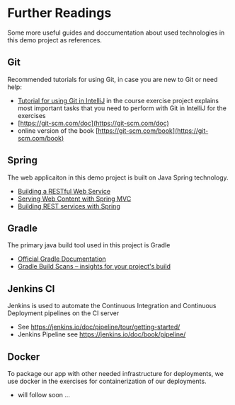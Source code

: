 # Further Readings

Some more useful guides and doccumentation about used technologies in this demo project as references.

## Git

Recommended tutorials for using Git, in case you are new to Git or need help:
 * [Tutorial for using Git in IntelliJ](guide-git-in-intellij.md) in the course exercise project explains most important tasks that you need to perform with Git in IntelliJ for the exercises
 * [https://git-scm.com/doc](https://git-scm.com/doc)
 * online version of the book [https://git-scm.com/book](https://git-scm.com/book)

## Spring

The web applicaiton in this demo project is built on Java Spring technology.

* [Building a RESTful Web Service](https://spring.io/guides/gs/rest-service/)
* [Serving Web Content with Spring MVC](https://spring.io/guides/gs/serving-web-content/)
* [Building REST services with Spring](https://spring.io/guides/tutorials/bookmarks/)

## Gradle

The primary java build tool used in this project is Gradle

* [Official Gradle Documentation](https://docs.gradle.org)
* [Gradle Build Scans – insights for your project's build](https://scans.gradle.com#gradle)

## Jenkins CI

Jenkins is used to automate the Continuous Integration and Continuous Deployment pipelines on the CI server

* See https://jenkins.io/doc/pipeline/tour/getting-started/
* Jenkins Pipeline see https://jenkins.io/doc/book/pipeline/

## Docker

To package our app with other needed infrastructure for deployments, 
we use docker in the exercises for containerization of our deployments.

* will follow soon ...
